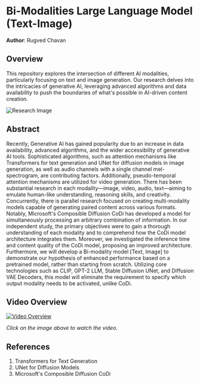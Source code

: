 # Bi-Modalities Large Language Model (Text-Image)

**Author**: Rugved Chavan

## Overview
This repository explores the intersection of different AI modalities, particularly focusing on text and image generation. Our research delves into the intricacies of generative AI, leveraging advanced algorithms and data availability to push the boundaries of what's possible in AI-driven content creation.

![Research Image](Image.jpg)

## Abstract
Recently, Generative AI has gained popularity due to an increase in data availability, advanced algorithms, and the wider accessibility of generative AI tools. Sophisticated algorithms, such as attention mechanisms like Transformers for text generation and UNet for diffusion models in image generation, as well as audio channels with a single channel mel-spectrogram, are contributing factors. Additionally, pseudo-temporal attention mechanisms are utilized for video generation. There has been substantial research in each modality—image, video, audio, text—aiming to emulate human-like understanding, reasoning skills, and creativity. Concurrently, there is parallel research focused on creating multi-modality models capable of generating paired content across various formats. Notably, Microsoft's Composible Diffusion CoDi has developed a model for simultaneously processing an arbitrary combination of information. In our independent study, the primary objectives were to gain a thorough understanding of each modality and to comprehend how the CoDi model architecture integrates them. Moreover, we investigated the inference time and content quality of the CoDi model, proposing an improved architecture. Furthermore, we will develop a Bi-modality model [Text, Image] to demonstrate our hypothesis of enhanced performance based on a pretrained model, rather than starting from scratch. Utilizing core technologies such as CLIP, GPT-2 LLM, Stable Diffusion UNet, and Diffusion VAE Decoders, this model will eliminate the requirement to specify which output modality needs to be activated, unlike CoDi.

## Video Overview

[![Video Overview](http://img.youtube.com/vi/bDb0FkX1tLI/0.jpg)](http://www.youtube.com/watch?v=bDb0FkX1tLI)

*Click on the image above to watch the video.*

## References
1. Transformers for Text Generation
2. UNet for Diffusion Models
3. Microsoft's Composible Diffusion CoDi
